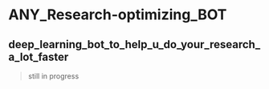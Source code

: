 # ANY_Research-optimizing_BOT
## deep_learning_bot_to_help_u_do_your_research_a_lot_faster
> still in progress
